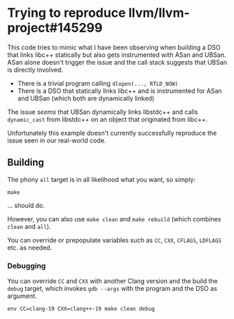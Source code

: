 #  Trying to reproduce llvm/llvm-project#145299

This code tries to mimic what I have been observing when building a DSO that links libc++ statically but also gets instrumented with ASan and UBSan. ASan alone doesn't trigger the issue and the call stack suggests that UBSan is directly involved.

* There is a trivial program calling `dlopen(..., RTLD_NOW)`
* There is a DSO that statically links libc++ and is instrumented for ASan and UBSan (which both are dynamically linked)

The issue _seems_ that UBSan dynamically links libstdc++ and calls `dynamic_cast` from libstdc++ on an object that originated from libc++.

Unfortunately this example doesn't currently successfully reproduce the issue seen in our real-world code.

## Building

The phony `all` target is in all likelihood what you want, so simply:

```
make
```

... should do.

However, you can also use `make clean` and `make rebuild` (which combines `clean` and `all`).

You can override or prepopulate variables such as `CC`, `CXX`, `CFLAGS`, `LDFLAGS` etc. as needed.

### Debugging

You can override `CC` and `CXX` with another Clang version and the build the `debug` target, which invokes `gdb --args` with the program and the DSO as argument.

```
env CC=clang-19 CXX=clang++-19 make clean debug
```
